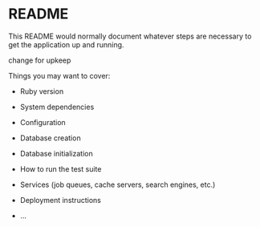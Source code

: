 # README

This README would normally document whatever steps are necessary to get the
application up and running.

change for upkeep

Things you may want to cover:

* Ruby version

* System dependencies

* Configuration

* Database creation

* Database initialization

* How to run the test suite

* Services (job queues, cache servers, search engines, etc.)

* Deployment instructions

* ...

